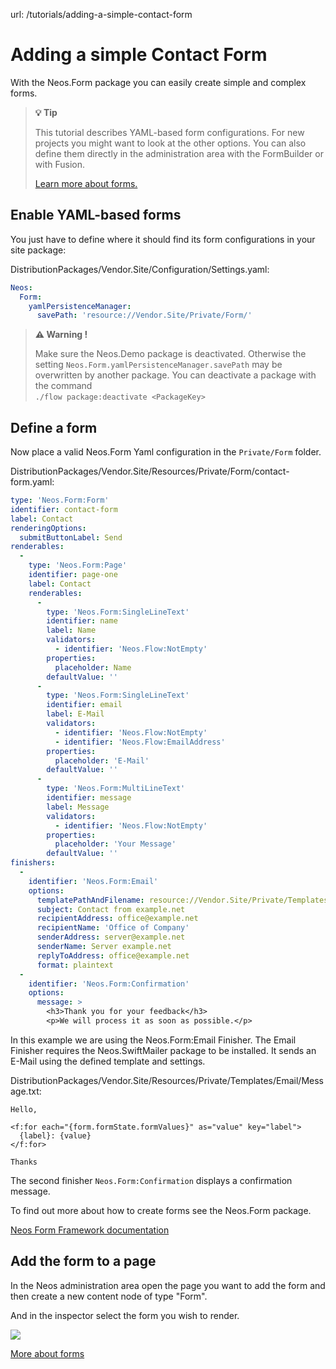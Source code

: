 url: /tutorials/adding-a-simple-contact-form
# Adding a simple Contact Form

With the Neos.Form package you can easily create simple and complex forms.

> **💡 Tip**
> 
> This tutorial describes YAML-based form configurations. For new projects you might want to look at the other options. You can also define them directly in the administration area with the FormBuilder or with Fusion.  
>   
> [Learn more about forms.](/guide/features/forms)

## Enable YAML-based forms

You just have to define where it should find its form configurations in your site package:

DistributionPackages/Vendor.Site/Configuration/Settings.yaml:
```yaml
Neos:
  Form:
    yamlPersistenceManager:
      savePath: 'resource://Vendor.Site/Private/Form/'

```

> **⚠️ Warning !**
> 
> Make sure the Neos.Demo package is deactivated. Otherwise the setting `Neos.Form.yamlPersistenceManager.savePath` may be overwritten by another package. You can deactivate a package with the command   
> `./flow package:deactivate <PackageKey>` 

## Define a form

Now place a valid Neos.Form Yaml configuration in the `Private/Form` folder. 

DistributionPackages/Vendor.Site/Resources/Private/Form/contact-form.yaml:
```yaml
type: 'Neos.Form:Form'
identifier: contact-form
label: Contact
renderingOptions:
  submitButtonLabel: Send
renderables:
  -
    type: 'Neos.Form:Page'
    identifier: page-one
    label: Contact
    renderables:
      -
        type: 'Neos.Form:SingleLineText'
        identifier: name
        label: Name
        validators:
          - identifier: 'Neos.Flow:NotEmpty'
        properties:
          placeholder: Name
        defaultValue: ''
      -
        type: 'Neos.Form:SingleLineText'
        identifier: email
        label: E-Mail
        validators:
          - identifier: 'Neos.Flow:NotEmpty'
          - identifier: 'Neos.Flow:EmailAddress'
        properties:
          placeholder: 'E-Mail'
        defaultValue: ''
      -
        type: 'Neos.Form:MultiLineText'
        identifier: message
        label: Message
        validators:
          - identifier: 'Neos.Flow:NotEmpty'
        properties:
          placeholder: 'Your Message'
        defaultValue: ''
finishers:
  -
    identifier: 'Neos.Form:Email'
    options:
      templatePathAndFilename: resource://Vendor.Site/Private/Templates/Email/Message.txt
      subject: Contact from example.net
      recipientAddress: office@example.net
      recipientName: 'Office of Company'
      senderAddress: server@example.net
      senderName: Server example.net
      replyToAddress: office@example.net
      format: plaintext
  -
    identifier: 'Neos.Form:Confirmation'
    options:
      message: >
        <h3>Thank you for your feedback</h3>
        <p>We will process it as soon as possible.</p>
```

In this example we are using the Neos.Form:Email Finisher. The Email Finisher requires the Neos.SwiftMailer package to be installed. It sends an E-Mail using the defined template and settings.

DistributionPackages/Vendor.Site/Resources/Private/Templates/Email/Message.txt:
```markup
Hello,

<f:for each="{form.formState.formValues}" as="value" key="label">
  {label}: {value}
</f:for>

Thanks

```

The second finisher `Neos.Form:Confirmation` displays a confirmation message.

To find out more about how to create forms see the Neos.Form package.

[Neos Form Framework documentation](https://flow-form-framework.readthedocs.io/en/latest/)

## Add the form to a page

In the Neos administration area open the page you want to add the form and then create a new content node of type "Form". 

And in the inspector select the form you wish to render.

![](/_Resources/Persistent/7991c04d9174861f8e51e3f977c842c098aa5da6/Form%20NodeType%20inspector.png)

[More about forms](/guide/features/forms)